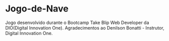 # Jogo-de-Nave
Jogo desenvolvido durante o Bootcamp  Take Blip Web Developer da DIO(Digital Innovation One).
Agradecimentos ao Denilson Bonatti - Instrutor, Digital Innovation One.
